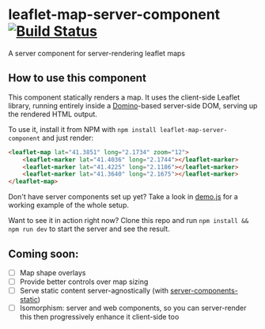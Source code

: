 # leaflet-map-server-component [![Build Status](https://travis-ci.org/pimterry/leaflet-map-server-component.svg?branch=master)](https://travis-ci.org/pimterry/leaflet-map-server-component)

A server component for server-rendering leaflet maps

## How to use this component

This component statically renders a map. It uses the client-side Leaflet library, running entirely inside a [Domino](https://github.com/fgnass/domino)-based server-side DOM, serving up the rendered HTML output.

To use it, install it from NPM with `npm install leaflet-map-server-component` and just render:

```html
<leaflet-map lat="41.3851" long="2.1734" zoom="12">
    <leaflet-marker lat="41.4036" long="2.1744"></leaflet-marker>
    <leaflet-marker lat="41.4225" long="2.1186"></leaflet-marker>
    <leaflet-marker lat="41.3640" long="2.1675"></leaflet-marker>    
</leaflet-map>
```

Don't have server components set up yet? Take a look in [demo.js](https://github.com/pimterry/leaflet-map-server-component/blob/master/demo.js) for a working example of the whole setup.

Want to see it in action right now? Clone this repo and run `npm install && npm run dev` to start the server and see the result.

## Coming soon:

- [ ] Map shape overlays
- [ ] Provide better controls over map sizing
- [ ] Serve static content server-agnostically (with [server-components-static](https://github.com/pimterry/server-components-static))
- [ ] Isomorphism: server and web components, so you can server-render this then progressively enhance it client-side too
